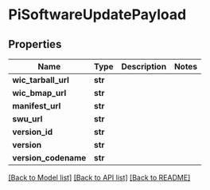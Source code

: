 # PiSoftwareUpdatePayload


## Properties
Name | Type | Description | Notes
------------ | ------------- | ------------- | -------------
**wic_tarball_url** | **str** |  | 
**wic_bmap_url** | **str** |  | 
**manifest_url** | **str** |  | 
**swu_url** | **str** |  | 
**version_id** | **str** |  | 
**version** | **str** |  | 
**version_codename** | **str** |  | 

[[Back to Model list]](../README.md#documentation-for-models) [[Back to API list]](../README.md#documentation-for-api-endpoints) [[Back to README]](../README.md)


